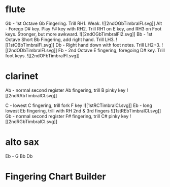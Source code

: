 # flute
Gb - 1st Octave Gb Fingering. Trill RH1. Weak.
![[2ndOGbTimbralFl.svg]]
Alt - Forego D# key. Play F# key with RH2. Trill RH1 on E key, and RH3 on Foot keys. Stronger, but more awkward.
![[2ndOGbTimbralFl2.svg]]
Bb - 1st Octave Short Bb Fingering, add right hand. Trill LH3.
![[1stOBbTimbralFl.svg]]
Db - Right hand down with foot notes. Trill LH2+3.
![[2ndODbTimbralFl.svg]]
Fb - 2nd Octave E fingering, foregoing D# key. Trill foot keys.
![[2ndOFbTimbralFl.svg]]

# clarinet
Ab - normal second register Ab fingering, trill B pinky key
![[2ndRAbTimbralCl.svg]]

C - lowest C fingering, trill fork F key
![[1stRCTimbralCl.svg]]
Eb - long lowest Eb fingering, trill with RH 2nd & 3rd fingers
![[1stREbTimbralCl.svg]]
Gb - normal second register F# fingering, trill C# pinky key
![[2ndRGbTimbralCl.svg]]

# alto sax

Eb - 
G
Bb
Db


# Fingering Chart Builder



